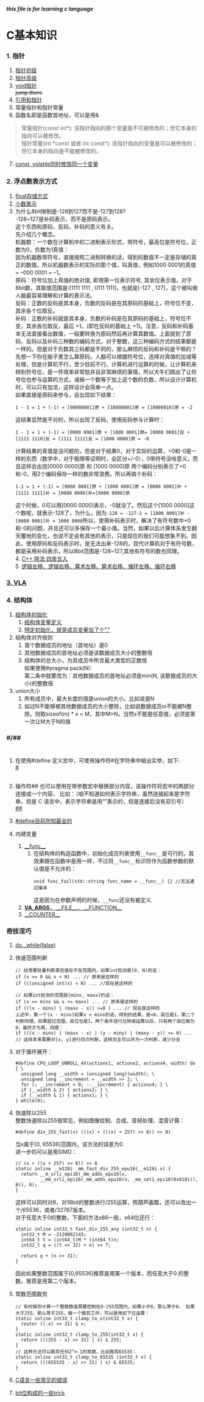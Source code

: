 ___this file is for learning c language___    

# C基本知识
###  1.  指针   
1.  [指针初级](https://zhuanlan.zhihu.com/p/93449463)   
2.  [指针高级](https://zhuanlan.zhihu.com/p/94518185)   
3.  [void指针](https://www.cnblogs.com/wuyudong/p/c-void-point.html)    
    <span id="jump1">~~jump there~~</span>
4.  [引用和指针](http://irootlee.com/juicer_pointer_reference/)   
5.  常量指针和指针常量    
6.  函数名即是函数首地址，可以是用&   

> 常量指针(const int\*): 该指针指向的那个变量是不可被修改的；但它本身的指向可以被修改。  
> 指针常量(int \*const 或者 int const\*): 该指针指向的变量是可以被修改的；但它本身的指向是不能被修改的。     

7.  [const, volatile同时修饰同一个变量](https://blog.csdn.net/ShenJu_DL_ShengHuo/article/details/48241217)      

###   2.  浮点数表示方式   
1.  [float存储方式](http://blog.sina.com.cn/s/blog_973657a00102x2do.html) 
2.  [小数表示](https://blog.csdn.net/github_33873969/article/details/78040129)   
3.  为什么8bit限制是-128到127而不是-127到128?   
    -128~127是补码表示，而不是原码表示。  
    这个东西和原码、反码、补码的意义有关。  
    先介绍几个概念。  
    机器数：一个数在计算机中的二进制表示形式，带符号，最高位是符号位，正数为0，负数为1真值：  
    因为机器数带符号，直接按照二进制转换的话，得到的数值不一定是存储的真正的数值，所以机器数表示的实际的那个值，叫真值，例如1000 0001的真值 = –000 0001 = –1。  
    原码：符号位加上真值的绝对值, 即用第一位表示符号, 其余位表示值。对于8bit数，其取值范围是:[1111 1111 , 0111 1111]，也就是[-127 , 127]，这个被叫做人脑最容易理解和计算的表示法。  
    反码：正数的反码是其本身，负数的反码是在其原码的基础上，符号位不变，其余各个位取反。    
    补码：正数的补码就是其本身，负数的补码是在其原码的基础上，符号位不变，其余各位取反，最后 +1。(即在反码的基础上 +1)。注意，反码和补码基本无法直接看出数值，一般要转换为原码然后再计算其数值。上面提到了原码、反码以及补码三种数的编码方式，对于整数，这三种编码方式的结果都是一样的。但是对于负数其三码都是不同的，那么麻烦的反码和补码是干嘛的？  
    先想一下你在脑子里怎么算原码，人脑可以根据符号位，选择对真值的加减等处理，但是计算机不行，至少目前不行。计算机进行运算的时候，让计算机来辨别符号位，是一件效率非常低并且非常麻烦的事情，所以大牛们搞出了让符号位也参与运算的方式，减掉一个数等于加上这个数的负数，所以设计计算机时，可以只有加法，这样设计会简单一点。    
    如果直接是原码来参与，会出现如下结果：    
    ```
    1 - 1 = 1 + (-1) = [00000001]原 + [10000001]原 = [10000010]原 = -2
    ```
    这结果显然是不对的，所以出现了反码，使用反码参与计算时：    
    ```
    1 - 1 = 1 + (-1) = [0000 0001]原 + [1000 0001]原= [0000 0001]反 + [1111 1110]反 = [1111 1111]反 = [1000 0000]原 = -0
    ```
    计算结果的真值是没问题的，但是对于结果0，对于实际的运算，+0和-0是一样的东西（数学中，对于极限等证明时，会区分+/-0），0带符号没啥意义，而且这样会出现[0000 0000]原 和 [1000 0000]原 两个编码分别表示了+0和-0，用2个编码保存一样的数非常浪费。所以再搞个补码：    
    ```
    1-1 = 1 + (-1) = [0000 0001]原 + [1000 0001]原 = [0000 0001]补 + [1111 1111]补 = [0000 0000]补=[0000 0000]原
    ```
    这个时候，0可以用[0000 0000]表示，-0就没了。然后这个[1000 0000]这个数呢，就表示-128了，为什么，因为`-128 = -127-1 = [1000 0001]补 - [0000 0001]补 = 1000 0000`所以，使用补码表示时，解决了有符号数中+0和-0的问题，并且还可以多保存一个最小值。当然，如果以后计算体系发生翻天覆地的变化，也说不定会有其他的表示，只是现在的我们可能想象不到。因此，使用原码和反码表示时，是无法出来-128的，现代计算机对于有符号数，都是采用补码表示，所以8bit范围是-128~127,其他有符号的数也同理。  
    4.  [C++ 除法 四舍五入](https://blog.csdn.net/sinat_28442665/article/details/83819699)    
    5.  [逻辑左移、逻辑右移、算术左移、算术右移、循环左移、循环右移](https://blog.csdn.net/u011070169/article/details/53894154)   

###  [3.  VLA](https://www.cnblogs.com/Suzzz/p/4117431.html)   

###  4.  结构体  
1.  [结构体初始化](https://www.cnblogs.com/clover-toeic/p/3737189.html)   
    1.  [结构体变量定义](https://www.runoob.com/cprogramming/c-structures.html)       
    2.  [特定初始化，就是成员变量加了个"."](https://blog.csdn.net/comwise/article/details/9087279)   
2.  结构体对齐规则    
    1.  首个数据成员的地址（首地址）是0     
    2.  其他数据成员的首地址必须是该数据成员大小的整数倍    
    3.  结构体的总大小，为其成员中所含最大类型的正数倍      
    如果使用#pragma pack(N):    
    第二条中就要改为：其他数据成员的首地址必须是min(N, 该数据成员的大小)的整数倍    
3.  union大小   
    1.  所有成员中，最大长度的值是union的大小。比如说是N    
    2.  如过N不能够被其他数据成员的大小整除，比如说数据成员m不能被N整除。则取sizeof(m) * x = M，其中M>N。当然x不能是任意值，必须是第一次让M大于N的值   

###  #/##   
1.  #   
    在使用#define 定义宏中，可使用操作符#在字符串中输出实参，如下:    
    [#](../pictures/4.jpg "#")    
2.  ##  
    操作符## 也可以使用在带参数宏中替换部分内容，该操作符将宏中的两部分连接成一个内容， 比如：（咱不知道如何表示字符串，虽然连接起来是字符串，但是 C 语言中，表示字符串是用“”表示的，但是连接后没有双引号）   
    [##](../pictures/5.jpg "##")    
3.  [#define目前所知最全的](http://c.biancheng.net/view/446.html)     

5.  内建变量  
    1.  [\_\_func\_\_](https://blog.csdn.net/u011308691/article/details/45015613)     
        1.  在结构体的构造函数中，初始化成员列表使用`__func__`是可行的，其效果跟在函数中是用一样，不过将`__func__`标识符作为函数参数的默认值是不允许的：    
            ```
            void func_fail(std::string func_name = __func__) {} //无法通过编译
            ```
            这是因为在参数声明的时候，`__func`还没有被定义.   
    2.  [__VA_ARGS__， \_\_FILE\_\_， \_\_FUNCTION\_\_](https://blog.csdn.net/yiya1989/article/details/7849588)   
    3.  [\_\_COUNTER\_\_](https://zhuanlan.zhihu.com/p/64479211)    

###  奇技淫巧  
1.  [do...while(false)](https://blog.csdn.net/this_capslock/article/details/41843371)   
2.  快速范围判断  
    ```
    // 经常要批量判断某些值在不在范围内，如果int检测是[0, N)的话： 
    if (x >= 0 && x < N) ... // 原来是这样的
    if (((unsigned int)x) < N) ... //现在是这样的

    // 如果int检测的范围是[minx, maxx]的话：    
    if (x >= minx && x <= maxx) ... // 原来是这样的
    if (((x - minx) | (maxx - x)) >=0 ) ... // 现在是这样的
    上述中，第一个(x - minx)如果x < minx的话，得到的结果，是<0，高位是1，第二个判断同理，如果超过范围，高位也是1，两个条件进行比特或运算以后，只有两个高位都为0，最终才为真，同理：   
    if (((x - minx) | (maxx - x) | (y - miny) | (maxy - y)) >= 0) ... // 这样本来需要对[x, y]进行四次判断，这样完全可以并为一次判断，减少分支
    ```
3.  对于循环展开：    
    ```
    #define CPU_LOOP_UNROLL_4X(actionx1, actionx2, actionx4, width) do { \
      unsigned long __width = (unsigned long)(width); \
      unsigned long __increment = __width >> 2; \
      for (; __increment > 0; --__increment) { actionx4; } \
      if (__width & 2) { actionx2; } \
      if (__width & 1) { actionx1; } \
    } while(0);
    ```
4.  快速除以255   
    整数快速除以255很常见，例如图像绘制、合成、音频处理、混音计算：   
    ```
    #define div_255_fast(x) (((x) + (((x) + 257) >> 8)) >> 8)
    ```
    当x属于[0, 65536]范围内，该方法的误差为0.   
    进一步的可以是用SIMD：    
    ```
    // (x + ((x + 257) >> 8)) >> 8
    static inline __m128i _mm_fast_div_255_epu16(__m128i x) {
      return __m_srli_epi16(_mm_adds_epu16(x,
             __mm_srli_epi16(_mm_adds_epu16(x, _mm_set1_epi16(0x0101)), 8)), 8);
    }
    ```
    这样可以同时对8，对16bit的整数进行/255运算，照葫芦画瓢，还可以改出一个/65536，或者/32767版本。  
    对于任意大于0的整数，下面的方法x86一般，x64位还行：   
    ```
    static inline int32_t fast_div_255_any (int32_t n) {
      int32_t M = -2139062143;
      int64_t t = (int64_t)M * (int64_t)n;
      int32_t q = ((t >> 32) + n) >> 7;
      
      return q + (n >> 31);
    }
    ```
    因此如果整数范围属于[0,65536]推荐是用第一个版本，而任意大于0 的整数，推荐是用第二个版本。   

5.  常数范围裁剪    
    ```
    // 有时候你计算一个整数数值需要控制在0-255范围内，如果小于0，那么等于0， 如果大于255，那么等于255，做一个裁剪工作，可以是用如下位运算：   
    static inline int32_t clamp_to_o(int32_t x) {
      reutnr ((-x) >> 31) & x;
    }
    static inline int32_t clamp_to_255(int32_t x) {
      return (((255 - x) >> 31) | x) & 255;
    }
    // 这种方法可以裁剪任何2^n-1的常数，比如裁剪65535：   
    static inline int32_t clamp_to_65535 (int32_t x) {
      return (((655535 - x) >> 31) | x) & 65535;
    }
    ```
6.  [C语言一些常见的错误](http://www.gowrikumar.com/c/index.php)    
7.  [bit位构成的一些trick](http://graphics.stanford.edu/~seander/bithacks.html#CountBitsSetParallel)    
